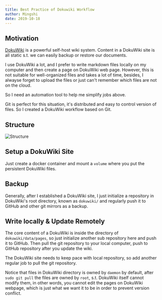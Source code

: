 ```yaml
---
title: Best Practice of Dokuwiki Workflow
author: Mingshi
date: 2019-10-18
---
```


## Motivation

[DokuWiki](https://www.dokuwiki.org/dokuwiki) is a powerful self-host wiki system. Content in a DokuWiki site is all
static s.t. we can easily backup or restore our documents.

I use DokuWiki a lot, and I prefer to write markdown files locally on my computer and then create a page on DokuWiki web page.
However, this is not suitable for well-organized files and takes a lot of time, besides, I alwayse forget to upload the files or just
can't remember which files are not on the cloud.

So I need an automation tool to help me simplify jobs above.

Git is perfect for this situation, it's distributed and easy to control version of files. So I created a DokuWiki workflow based on Git.

## Structure

![Structure](https://latina-1253549750.cos.ap-shanghai.myqcloud.com/essay/imgs/20191018191649.png)

## Setup a DokuWiki Site

Just create a docker container and mount a `volume` where you put the persistent DokuWiki files.

## Backup

Generally, after I established a DokuWiki site, I just initialize a repository in DokuWiki's root directory, known as `dokuwiki/` and regularly
push it to GitHub and other git mirrors as a backup.

## Write locally & Update Remotely

The core content of a DokuWiki is inside the directory of `dokuwiki/data/pages`, so just initialize another sub repository here and push it to GitHub.
Then pull the git repository to your local computer, push to GitHub repository after you update the wiki.

The DokuWiki site needs to keep pace with local repository, so add another regular job to pull the git repository.

Notice that files in DokuWiki directory is owned by `daemon` by default, after `sudo git pull` the files are owned by `root`,
s.t. DokuWiki itself cannot modify them, in other words, you cannot edit the pages on DokuWiki webpage, which is just what we want it to be in order to prevent version conflict.
